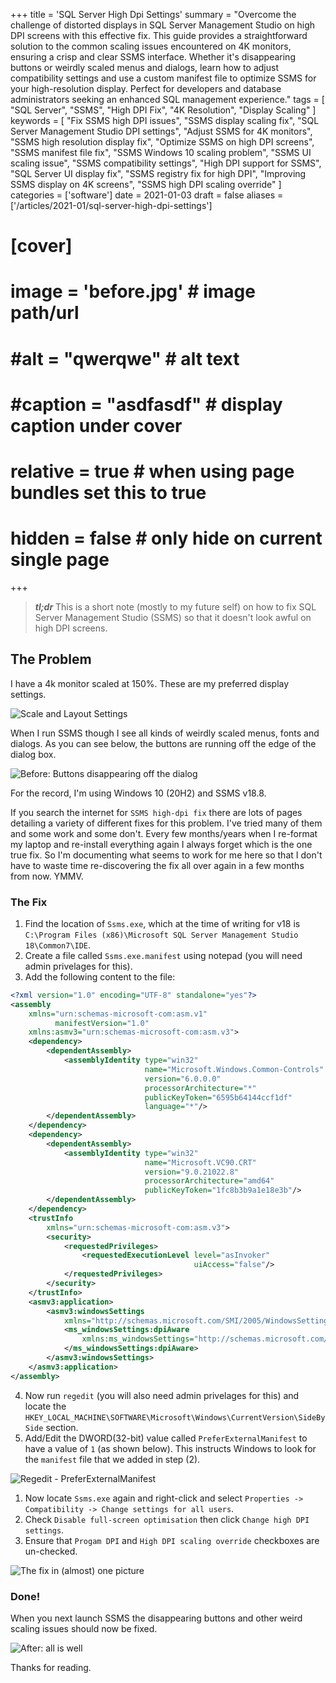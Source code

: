 +++
title = 'SQL Server High Dpi Settings'
summary = "Overcome the challenge of distorted displays in SQL Server Management Studio on high DPI screens with this effective fix. This guide provides a straightforward solution to the common scaling issues encountered on 4K monitors, ensuring a crisp and clear SSMS interface. Whether it's disappearing buttons or weirdly scaled menus and dialogs, learn how to adjust compatibility settings and use a custom manifest file to optimize SSMS for your high-resolution display. Perfect for developers and database administrators seeking an enhanced SQL management experience."
tags = [
    "SQL Server",
    "SSMS",
    "High DPI Fix",
    "4K Resolution",
    "Display Scaling"
]
keywords = [
    "Fix SSMS high DPI issues",
    "SSMS display scaling fix",
    "SQL Server Management Studio DPI settings",
    "Adjust SSMS for 4K monitors",
    "SSMS high resolution display fix",
    "Optimize SSMS on high DPI screens",
    "SSMS manifest file fix",
    "SSMS Windows 10 scaling problem",
    "SSMS UI scaling issue",
    "SSMS compatibility settings",
    "High DPI support for SSMS",
    "SQL Server UI display fix",
    "SSMS registry fix for high DPI",
    "Improving SSMS display on 4K screens",
    "SSMS high DPI scaling override"
]
categories = ['software']
date = 2021-01-03
draft = false
aliases = ['/articles/2021-01/sql-server-high-dpi-settings']
# [cover]
#     image = 'before.jpg' # image path/url
#     #alt = "qwerqwe" # alt text
#     #caption = "asdfasdf" # display caption under cover
#     relative = true # when using page bundles set this to true
#     hidden = false # only hide on current single page
+++

> _**tl;dr**_ This is a short note (mostly to my future self) on how to fix SQL Server Management Studio (SSMS) so that it doesn't look awful on high DPI screens.

## The Problem

I have a 4k monitor scaled at 150%. These are my preferred display settings.

![Scale and Layout Settings](./scale_and_layout.jpg)

When I run SSMS though I see all kinds of weirdly scaled menus, fonts and dialogs. As you can see below, the buttons are running off the edge of the dialog box.

![Before: Buttons disappearing off the dialog](./before.jpg)

For the record, I'm using Windows 10 (20H2) and SSMS v18.8.

If you search the internet for `SSMS high-dpi fix` there are lots of pages detailing a variety of different fixes for this problem.
I've tried many of them and some work and some don't. Every few months/years when I re-format my laptop and re-install everything again I always forget which is the one true fix. So I'm documenting what seems to work for me here so that I don't have to waste time re-discovering the fix all over again in a few months from now. YMMV.

### The Fix

1. Find the location of `Ssms.exe`, which at the time of writing for v18 is `C:\Program Files (x86)\Microsoft SQL Server Management Studio 18\Common7\IDE`.
2. Create a file called `Ssms.exe.manifest` using notepad (you will need admin privelages for this).
3. Add the following content to the file:

```XML
<?xml version="1.0" encoding="UTF-8" standalone="yes"?>
<assembly
	xmlns="urn:schemas-microsoft-com:asm.v1"
          manifestVersion="1.0"
	xmlns:asmv3="urn:schemas-microsoft-com:asm.v3">
	<dependency>
		<dependentAssembly>
			<assemblyIdentity type="win32"
			                  name="Microsoft.Windows.Common-Controls"
			                  version="6.0.0.0"
			                  processorArchitecture="*"
			                  publicKeyToken="6595b64144ccf1df"
			                  language="*"/>
		</dependentAssembly>
	</dependency>
	<dependency>
		<dependentAssembly>
			<assemblyIdentity type="win32"
			                  name="Microsoft.VC90.CRT"
			                  version="9.0.21022.8"
			                  processorArchitecture="amd64"
			                  publicKeyToken="1fc8b3b9a1e18e3b"/>
		</dependentAssembly>
	</dependency>
	<trustInfo
		xmlns="urn:schemas-microsoft-com:asm.v3">
		<security>
			<requestedPrivileges>
				<requestedExecutionLevel level="asInvoker"
				                         uiAccess="false"/>
			</requestedPrivileges>
		</security>
	</trustInfo>
	<asmv3:application>
		<asmv3:windowsSettings
			xmlns="http://schemas.microsoft.com/SMI/2005/WindowsSettings">
			<ms_windowsSettings:dpiAware
				xmlns:ms_windowsSettings="http://schemas.microsoft.com/SMI/2005/WindowsSettings">false
			</ms_windowsSettings:dpiAware>
		</asmv3:windowsSettings>
	</asmv3:application>
</assembly>
```

4. Now run `regedit` (you will also need admin privelages for this) and locate the `HKEY_LOCAL_MACHINE\SOFTWARE\Microsoft\Windows\CurrentVersion\SideBySide` section.
5. Add/Edit the DWORD(32-bit) value called `PreferExternalManifest` to have a value of `1` (as shown below). This instructs Windows to look for the `manifest` file that we added in step (2).

![Regedit - PreferExternalManifest](./regedit.jpg)

1. Now locate `Ssms.exe` again and right-click and select `Properties -> Compatibility -> Change settings for all users`.
2. Check `Disable full-screen optimisation` then click `Change high DPI settings`.
3. Ensure that `Progam DPI` and `High DPI scaling override` checkboxes are un-checked.

![The fix in (almost) one picture](./the_fix.jpg)

### Done!

When you next launch SSMS the disappearing buttons and other weird scaling issues should now be fixed.

![After: all is well](./after.jpg)

Thanks for reading.

